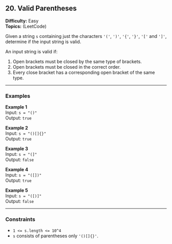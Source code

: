 ## 20. Valid Parentheses

**Difficulty:** Easy  
**Topics:** (LeetCode)

Given a string `s` containing just the characters `'('`, `')'`, `'{'`, `'}'`, `'['` and `']'`, determine if the input string is valid.

An input string is valid if:

1. Open brackets must be closed by the same type of brackets.
2. Open brackets must be closed in the correct order.
3. Every close bracket has a corresponding open bracket of the same type.

---

### Examples

**Example 1**  
Input: `s = "()"`  
Output: `true`

**Example 2**  
Input: `s = "()[]{}"`  
Output: `true`

**Example 3**  
Input: `s = "(]"`  
Output: `false`

**Example 4**  
Input: `s = "([])"`  
Output: `true`

**Example 5**  
Input: `s = "([)]"`  
Output: `false`

---

### Constraints

- `1 <= s.length <= 10^4`
- `s` consists of parentheses only `'()[]{}'`.
